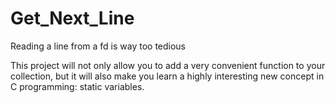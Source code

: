 # Get_Next_Line
Reading a line from a fd is way too tedious

This project will not only allow you to add a very convenient function to your collection, but it will also make you learn a highly interesting new concept in C programming: static variables.
